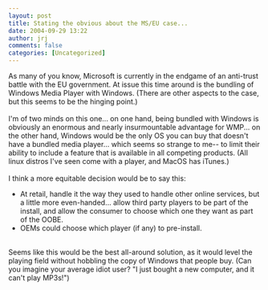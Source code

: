 ```yaml
---
layout: post
title: Stating the obvious about the MS/EU case...
date: 2004-09-29 13:22
author: jrj
comments: false
categories: [Uncategorized]
---
```

As many of you know, Microsoft is currently in the endgame of an anti-trust battle with the EU government. At issue this time around is the bundling of Windows Media Player with Windows. (There are other aspects to the case, but this seems to be the hinging point.)<br /><br />I'm of two minds on this one... on one hand, being bundled with Windows is obviously an enormous and nearly insurmountable advantage for WMP... on the other hand, Windows would be the only OS you can buy that doesn't have a bundled media player... which seems so strange to me-- to limit their ability to include a feature that is available in all competing products. (All linux distros I've seen come with a player, and MacOS has iTunes.)<br /><br />I think a more equitable decision would be to say this:<br /><ul><li>At retail, handle it the way they used to handle other online services, but a little more even-handed... allow third party players to be part of the install, and allow the consumer to choose which one they want as part of the OOBE.<br /></li><li>OEMs could choose which player (if any) to pre-install. </li></ul><br />Seems like this would be the best all-around solution, as it would level the playing field without hobbling the copy of Windows that people buy. (Can you imagine your average idiot user? "I just bought a new computer, and it can't play MP3s!")
